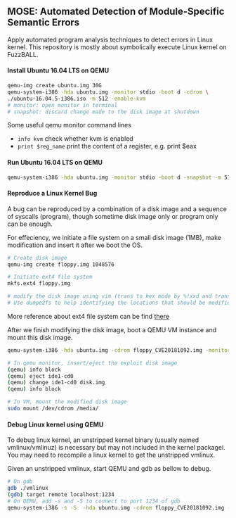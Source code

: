 ## MOSE: Automated Detection of Module-Specific Semantic Errors
Apply automated program analysis techniques to detect errors in Linux kernel.
This repository is mostly about symbolically execute Linux kernel on FuzzBALL.

#### Install Ubuntu 16.04 LTS on QEMU
```bash
qemu-img create ubuntu.img 30G
qemu-system-i386 -hda ubuntu.img -monitor stdio -boot d -cdrom \
./ubuntu-16.04.5-i386.iso -m 512 -enable-kvm
# monitor: open monitor in terminal
# snapshot: discard change made to the disk image at shutdown
```

Some useful qemu monitor command lines
- ``info kvm`` check whether kvm is enabled
- ``print $reg_name`` print the content of a register, e.g. print $eax

#### Run Ubuntu 16.04 LTS on QEMU
```bash
qemu-system-i386 -hda ubuntu.img -monitor stdio -boot d -snapshot -m 512 -enable-kvm
```

#### Reproduce a Linux Kernel Bug
A bug can be reproduced by a combination of a disk image and a sequence of syscalls (program),
though sometime disk image only or program only can be enough.

For effeciency, we initiate a file system on a small disk image (1MB), make modification and insert it after we boot the OS.
```bash
# Create disk image
qemu-img create floppy.img 1048576

# Initiate ext4 file system
mkfs.ext4 floppy.img

# modify the disk image using vim (trans to hex mode by %!xxd and trans back by %!xxd -r)
# Use dumpe2fs to help identifying the locations that should be modified
```

More reference about ext4 file system can be find [there](https://ext4.wiki.kernel.org/index.php/Ext4_Disk_Layout)

After we finish modifying the disk image, boot a QEMU VM instance and mount this disk image.

```bash
qemu-system-i386 -hda ubuntu.img -cdrom floppy_CVE20181092.img -monitor stdio -boot d -m 512 -enable-kvm

# In qemu monitor, insert/eject the exploit disk image
(qemu) info block
(qemu) eject ide1-cd0
(qemu) change ide1-cd0 disk.img
(qemu) info block

# In VM, mount the modified disk image
sudo mount /dev/cdrom /media/
```

#### Debug Linux kernel using QEMU
To debug linux kernel, an unstripped kernel binary (usually named vmlinux/vmlinuz)
is necessary but may not included in the kernel packagei.
You may need to recompile a linux kernel to get the unstripped vmlinux.

Given an unstripped vmlinux, start QEMU and gdb as bellow to debug.

```bash
# On gdb
gdb ./vmlinux
(gdb) target remote localhost:1234
# On QEMU, add -s and -S to connect to port 1234 of gdb
qemu-system-i386 -s -S  -hda ubuntu.img -cdrom floppy_CVE20181092.img -monitor stdio -boot d -m 512 -enable-kvm
```
